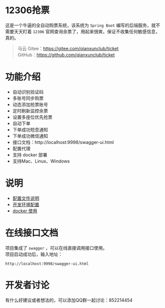 # 12306抢票
这是一个牛逼的全自动购票系统，该系统为 `Spring Boot` 编写的后端服务，就不需要天天盯着 `12306` 官网查询余票了，用起来很爽，保证不收集任何敏感信息，真的。

> 马云 Gitee：https://gitee.com/qianxunclub/ticket  
> GitHub：https://github.com/qianxunclub/ticket
# 功能介绍
- 自动识别验证码
- 多账号同步购票
- 动态添加抢票账号
- 定时刷新监控余票
- 设置多座位优先抢票
- 自动下单
- 下单成功短息通知
- 下单成功微信通知
- 接口文档：http://localhost:9998/swagger-ui.html
- 配置代理
- 支持 docker 部署
- 支持Mac、Linux、Windows

# 说明
- [配置文件说明](https://github.com/qianxunclub/ticket/wiki/%E9%85%8D%E7%BD%AE%E6%96%87%E4%BB%B6)
- [开发环境配置](https://github.com/qianxunclub/ticket/wiki/%E5%BC%80%E5%8F%91%E7%8E%AF%E5%A2%83%E9%85%8D%E7%BD%AE)
- [docker 使用](https://github.com/qianxunclub/ticket/wiki/docker-%E7%8E%AF%E5%A2%83)

# 在线接口文档
项目集成了 `swagger` ，可以在线直接调用接口使用。  
项目启动成功后，输入地址：
```
http://localhost:9998/swagger-ui.html
```

# 开发者讨论
有什么好建议或者想法的，可以添加QQ群一起讨论：852214454
